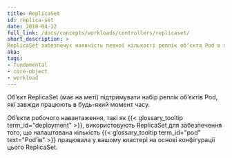 ```yaml
---
title: ReplicaSet
id: replica-set
date: 2018-04-12
full_link: /docs/concepts/workloads/controllers/replicaset/
short_description: >
ReplicaSet забезпечує наявність певної кількості реплік обʼєкта Pod в поточний момент часу
aka: 
tags:
- fundamental
- core-object
- workload
---
```

 Обʼєкт ReplicaSet (має на меті) підтримувати набір реплік обʼєктів Pod, які завжди працюють в будь-який момент часу.

<!--more-->

Обʼєкти робочого навантаження, такі як {{< glossary_tooltip term_id="deployment" >}}, використовують ReplicaSet
для забезпечення того, що налаштована кількість {{< glossary_tooltip term_id="pod" text="Podʼів" >}} працювала
у вашому кластері на основі конфігурації цього ReplicaSet.
